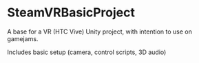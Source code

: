 # SteamVRBasicProject

A base for a VR (HTC Vive) Unity project, with intention to use on gamejams.

Includes basic setup (camera, control scripts, 3D audio)
